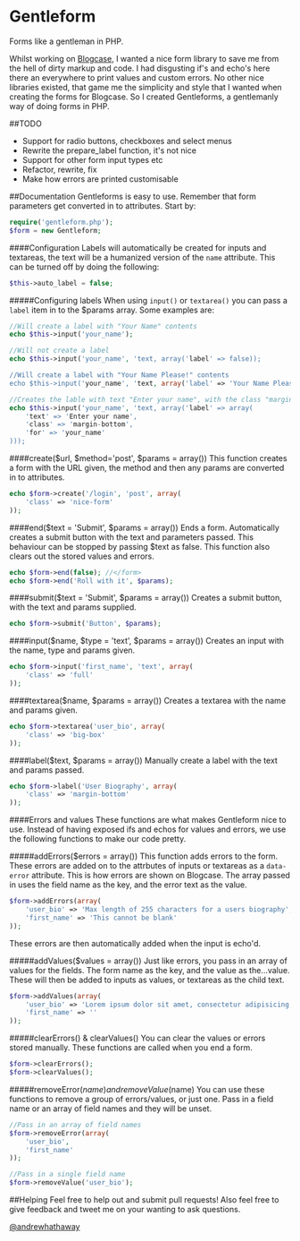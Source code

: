 Gentleform
==========

Forms like a gentleman in PHP.

Whilst working on [Blogcase](http://blogcase.co.uk), I wanted a nice form library to save me from the hell of dirty markup and code. I had disgusting if's and echo's here there an everywhere to print values and custom errors. No other nice libraries existed, that game me the simplicity and style that I wanted when creating the forms for Blogcase. So I created Gentleforms, a gentlemanly way of doing forms in PHP.

##TODO
- Support for radio buttons, checkboxes and select menus
- Rewrite the prepare_label function, it's not nice
- Support for other form input types etc
- Refactor, rewrite, fix
- Make how errors are printed customisable

##Documentation
Gentleforms is easy to use. Remember that form parameters get converted in to attributes. Start by:

```PHP
require('gentleform.php');
$form = new Gentleform;
```

####Configuration
Labels will automatically be created for inputs and textareas, the text will be a humanized version of the ```name``` attribute. This can be turned off by doing the following:

```PHP
$this->auto_label = false;
```

#####Configuring labels
When using ```input()``` or ```textarea()``` you can pass a ```label``` item in to the $params array. Some examples are:

```PHP
//Will create a label with "Your Name" contents
echo $this->input('your_name');

//Will not create a label
echo $this->input('your_name', 'text, array('label' => false));

//Will create a label with "Your Name Please!" contents
echo $this->input('your_name', 'text, array('label' => 'Your Name Please!'));

//Creates the lable with text "Enter your name", with the class "margin-bottom" and the for attribute of "your_name"
echo $this->input('your_name', 'text, array('label' => array(
	'text' => 'Enter your name',
	'class' => 'margin-bottom',
	'for' => 'your_name'
)));
```

####create($url, $method='post', $params = array())
This function creates a form with the URL given, the method and then any params are converted in to attributes.

```PHP
echo $form->create('/login', 'post', array(
	'class' => 'nice-form'
));
```

####end($text = 'Submit', $params = array())
Ends a form. Automatically creates a submit button with the text and parameters passed. This behaviour can be stopped by passing $text as false. This function also clears out the stored values and errors.

```PHP
echo $form->end(false); //</form>
echo $form->end('Roll with it', $params);
```

####submit($text = 'Submit', $params = array())
Creates a submit button, with the text and params supplied.

```PHP
echo $form->submit('Button', $params);
```

####input($name, $type = 'text', $params = array())
Creates an input with the name, type and params given.

```PHP
echo $form->input('first_name', 'text', array(
	'class' => 'full'
));
```

####textarea($name, $params = array())
Creates a textarea with the name and params given.

```PHP
echo $form->textarea('user_bio', array(
	'class' => 'big-box'
));
```

####label($text, $params = array())
Manually create a label with the text and params passed.

```PHP
echo $form->label('User Biography', array(
	'class' => 'margin-bottom'
));
```

####Errors and values
These functions are what makes Gentleform nice to use. Instead of having exposed ifs and echos for values and errors, we use the following functions to make our code pretty.

#####addErrors($errors = array())
This function adds errors to the form. These errors are added on to the attrbutes of inputs or textareas as a ```data-error``` attribute. This is how errors are shown on Blogcase. The array passed in uses the field name as the key, and the error text as the value.

```PHP
$form->addErrors(array(
	'user_bio' => 'Max length of 255 characters for a users biography',
	'first_name' => 'This cannot be blank'
));
```

These errors are then automatically added when the input is echo'd.

#####addValues($values = array())
Just like errors, you pass in an array of values for the fields. The form name as the key, and the value as the...value. These will then be added to inputs as values, or textareas as the child text.

```PHP
$form->addValues(array(
	'user_bio' => 'Lorem ipsum dolor sit amet, consectetur adipisicing elit. Suscipit officiis nostrum quasi eius nam rem provident? Magnam odit laborum aliquam nulla modi quia doloremque minus dolores! Debitis, temporibus iure quos.',
	'first_name' => ''
));
```

#####clearErrors() & clearValues()
You can clear the values or errors stored manually. These functions are called when you end a form.

```PHP
$form->clearErrors();
$form->clearValues();
```

#####removeError($name) and removeValue($name)
You can use these functions to remove a group of errors/values, or just one. Pass in a field name or an array of field names and they will be unset.

```PHP
//Pass in an array of field names
$form->removeError(array(
	'user_bio',
	'first_name'
));

//Pass in a single field name
$form->removeValue('user_bio');
```

##Helping
Feel free to help out and submit pull requests! Also feel free to give feedback and tweet me on your wanting to ask questions.

[@andrewhathaway](http://twitter.com/andrewhathaway)